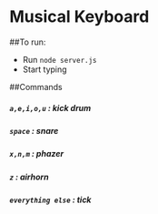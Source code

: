 # Musical Keyboard

##To run:
- Run `node server.js`
- Start typing

##Commands
##### `a,e,i,o,u` : kick drum
##### `space` : snare
##### `x,n,m` : phazer
##### `z` : airhorn
##### `everything else` : tick

